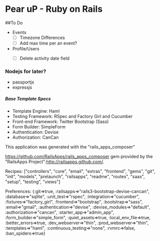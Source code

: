 # Pear uP  - Ruby on Rails

##To Do 
* Events
	- [ ] Timezone Differences
	- [ ] Add max time per an event?
* Profile/Users
	- [ ] Delete activity date field



### Nodejs for later?
* passportjs
* expressjs


##### Base Template Specs

* Template Engine: Haml
* Testing Framework: RSpec and Factory Girl and Cucumber
* Front-end Framework: Twitter Bootstrap (Sass)
* Form Builder: SimpleForm
* Authentication: Devise
* Authorization: CanCan

This application was generated with the "rails_apps_composer"

https://github.com/RailsApps/rails_apps_composer gem provided by the "RailsApps Project":http://railsapps.github.com/.


Recipes:
["controllers", "core", "email", "extras", "frontend", "gems", "git", "init", "models", "prelaunch", "railsapps", "readme", "routes", "saas", "setup", "testing", "views"]

Preferences:
{:git=>true, :railsapps=>"rails3-bootstrap-devise-cancan", :database=>"sqlite", :unit_test=>"rspec", :integration=>"cucumber", :fixtures=>"factory_girl", :frontend=>"bootstrap", :bootstrap=>"sass", :email=>"gmail", :authentication=>"devise", :devise_modules=>"default", :authorization=>"cancan", :starter_app=>"admin_app", :form_builder=>"simple_form", :quiet_assets=>true, :local_env_file=>true, :better_errors=>true, :dev_webserver=>"thin", :prod_webserver=>"thin", :templates=>"haml", :continuous_testing=>"none", :rvmrc=>false, :ban_spiders=>true}
